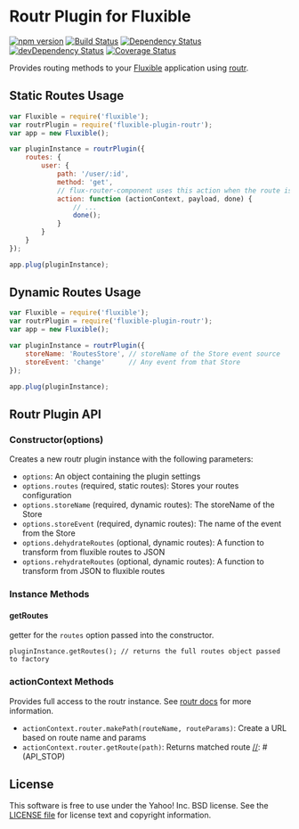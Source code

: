 # Routr Plugin for Fluxible

[![npm version](https://badge.fury.io/js/fluxible-plugin-routr.svg)](http://badge.fury.io/js/fluxible-plugin-routr)
[![Build Status](https://travis-ci.org/yahoo/fluxible-plugin-routr.svg?branch=master)](https://travis-ci.org/yahoo/fluxible-plugin-routr)
[![Dependency Status](https://david-dm.org/yahoo/fluxible-plugin-routr.svg)](https://david-dm.org/yahoo/fluxible-plugin-routr)
[![devDependency Status](https://david-dm.org/yahoo/fluxible-plugin-routr/dev-status.svg)](https://david-dm.org/yahoo/fluxible-plugin-routr#info=devDependencies)
[![Coverage Status](https://coveralls.io/repos/yahoo/fluxible-plugin-routr/badge.png?branch=master)](https://coveralls.io/r/yahoo/fluxible-plugin-routr?branch=master)

Provides routing methods to your [Fluxible](https://github.com/yahoo/fluxible) application using [routr](https://github.com/yahoo/routr).

## Static Routes Usage

```js
var Fluxible = require('fluxible');
var routrPlugin = require('fluxible-plugin-routr');
var app = new Fluxible();

var pluginInstance = routrPlugin({
    routes: {
        user: {
            path: '/user/:id',
            method: 'get',
            // flux-router-component uses this action when the route is matched
            action: function (actionContext, payload, done) {
                // ...
                done();
            }
        }
    }
});

app.plug(pluginInstance);
```

## Dynamic Routes Usage

```js
var Fluxible = require('fluxible');
var routrPlugin = require('fluxible-plugin-routr');
var app = new Fluxible();

var pluginInstance = routrPlugin({
    storeName: 'RoutesStore', // storeName of the Store event source
    storeEvent: 'change'      // Any event from that Store
});

app.plug(pluginInstance);
```
[//]: # (API_START)
## Routr Plugin API

### Constructor(options)

Creates a new routr plugin instance with the following parameters:

 * `options`: An object containing the plugin settings
 * `options.routes` (required, static routes): Stores your routes configuration
 * `options.storeName` (required, dynamic routes): The storeName of the Store
 * `options.storeEvent` (required, dynamic routes): The name of the event from the Store
 * `options.dehydrateRoutes` (optional, dynamic routes): A function to transform from fluxible routes to JSON
 * `options.rehydrateRoutes` (optional, dynamic routes): A function to transform from JSON to fluxible routes

### Instance Methods

#### getRoutes

getter for the `routes` option passed into the constructor.

```
pluginInstance.getRoutes(); // returns the full routes object passed to factory
```

### actionContext Methods

Provides full access to the routr instance. See [routr docs](https://github.com/yahoo/routr) for more information.

 * `actionContext.router.makePath(routeName, routeParams)`: Create a URL based on route name and params
 * `actionContext.router.getRoute(path)`: Returns matched route
[//]: # (API_STOP)

## License

This software is free to use under the Yahoo! Inc. BSD license.
See the [LICENSE file][] for license text and copyright information.

[LICENSE file]: https://github.com/yahoo/fluxible-plugin-routr/blob/master/LICENSE.md
